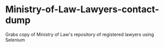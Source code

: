 # Ministry-of-Law-Lawyers-contact-dump
Grabs copy of Ministry of Law's repository of registered lawyers using Selenium

